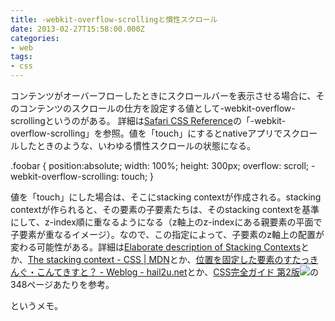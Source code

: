 ```yaml
---
title: -webkit-overflow-scrollingと慣性スクロール
date: 2013-02-27T15:58:00.000Z
categories:
- web
tags:
- css
---
```

コンテンツがオーバーフローしたときにスクロールバーを表示させる場合に、そのコンテンツのスクロールの仕方を設定する値として-webkit-overflow-scrollingというのがある。 詳細は[Safari CSS Reference](http://developer.apple.com/library/safari/#documentation/appleapplications/reference/safaricssref/articles/standardcssproperties.html)の「-webkit-overflow-scrolling」を参照。値を「touch」にするとnativeアプリでスクロールしたときのような、いわゆる慣性スクロールの状態になる。

<!-- more -->

.foobar {
  position:absolute;
  width: 100&#x25;;
  height: 300px;
  overflow: scroll;
  -webkit-overflow-scrolling: touch;
}

値を「touch」にした場合は、そこにstacking contextが作成される。stacking contextが作られると、その要素の子要素たちは、そのstacking contextを基準にして、z-index順に重なるようになる（z軸上のz-indexにある親要素の平面で子要素が重なるイメージ）。なので、この指定によって、子要素のz軸上の配置が変わる可能性がある。詳細は[Elaborate description of Stacking Contexts](http://www.w3.org/TR/CSS21/zindex.html)とか、[The stacking context - CSS | MDN](https://developer.mozilla.org/en-US/docs/CSS/Understanding_z-index/The_stacking_context?redirectlocale=en-US&redirectslug=Understanding_CSS_z-index&#x25;2FThe_stacking_context)とか、[位置を固定した要素のすたっきんぐ・こんてきすと？ \- Weblog - hail2u.net](http://hail2u.net/blog/webdesign/stacking-contexts-on-fixed-element.html)とか、[CSS完全ガイド 第2版](http://www.amazon.co.jp/gp/product/487311232X/ref=as_li_ss_tl?ie=UTF8&camp=247&creative=7399&creativeASIN=487311232X&linkCode=as2&tag=yutakayamaguc-22)![](http://www.assoc-amazon.jp/e/ir?t=yutakayamaguc-22&l=as2&o=9&a=487311232X)の348ページあたりを参考。

というメモ。

